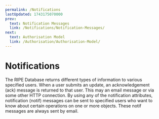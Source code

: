 ```yaml
---
permalink: /Notifications
lastUpdated: 1743175070000
prev:
  text: Notification Messages
  link: /Notifications/Notification-Messages/
next:
  text: Authorisation Model
  link: /Authorisation/Authorisation-Model/
---
```


# Notifications

The RIPE Database returns different types of information to various specified users. When a user submits an update, an acknowledgement (ack) message is returned to that user. This may an email message or via some other HTTP connection. By using any of the notification attributes, notification (notif) messages can be sent to specified users who want to know about certain operations on one or more objects. These notif messages are always sent by email.

